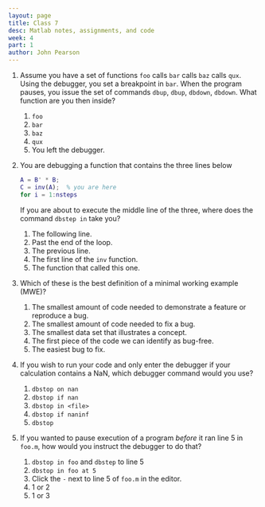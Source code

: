 ```yaml
---
layout: page
title: Class 7
desc: Matlab notes, assignments, and code
week: 4
part: 1
author: John Pearson
---
```

1. Assume you have a set of functions `foo` calls `bar` calls `baz` calls `qux`. Using the debugger, you set a breakpoint in `bar`. When the program pauses, you issue the set of commands `dbup`, `dbup`, `dbdown`, `dbdown`. What function are you then inside?
    1. `foo`
    1. `bar`
    1. `baz`
    1. `qux`
    1. You left the debugger.

1. You are debugging a function that contains the three lines below

   ```matlab
   A = B' * B;
   C = inv(A);  % you are here
   for i = 1:nsteps
   ```
   If you are about to execute the middle line of the three, where does the command `dbstep in` take you?

   1. The following line.
   1. Past the end of the loop.
   1. The previous line.
   1. The first line of the `inv` function.
   1. The function that called this one.

1. Which of these is the best definition of a minimal working example (MWE)?
    1. The smallest amount of code needed to demonstrate a feature or reproduce a bug.
    1. The smallest amount of code needed to fix a bug.
    1. The smallest data set that illustrates a concept.
    1. The first piece of the code we can identify as bug-free.
    1. The easiest bug to fix.

1. If you wish to run your code and only enter the debugger if your calculation contains a NaN, which debugger command would you use?
    1. `dbstop on nan`
    1. `dbstop if nan`
    1. `dbstop in <file>`
    1. `dbstop if naninf`
    1. `dbstop`

1. If you wanted to pause execution of a program *before* it ran line 5 in `foo.m`, how would you instruct the debugger to do that?
    1. `dbstop in foo` and `dbstep` to line 5
    1. `dbstop in foo at 5`
    1. Click the `-` next to line 5 of `foo.m` in the editor.
    1. 1 or 2
    1. 1 or 3
